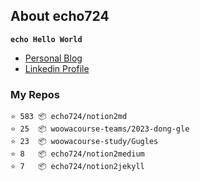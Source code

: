 ## About echo724

<code>**echo Hello World**</code>

- [Personal Blog](https://medium.com/echo-devblog)
- [Linkedin Profile](https://www.linkedin.com/in/eunchan-cho-382001184)

### My Repos
```
⭐️ 583 📦 echo724/notion2md
⭐️ 25  📦 woowacourse-teams/2023-dong-gle
⭐️ 23  📦 woowacourse-study/Gugles
⭐️ 8   📦 echo724/notion2medium
⭐️ 7   📦 echo724/notion2jekyll
```
